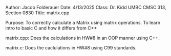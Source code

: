 Author: Jacob Folderauer
Date: 4/13/2025
Class: Dr. Kidd UMBC CMSC 313, Section 0830
Title: matrix.cpp

Purpose: To correctly calculate a Matrix using matrix operations. To learn intro to basic C and how it differs from C++

matrix.cpp: Does the calculations in HW#8 in an OOP manner using C++.

matrix.c: Does the caclulations in HW#8 using C99 standards.
